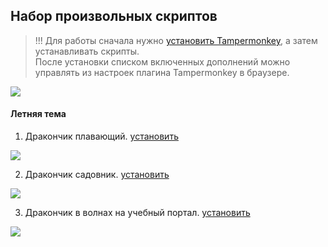 ## Набор произвольных скриптов

> !!! Для работы сначала нужно [установить Tampermonkey](https://www.tampermonkey.net/), а затем устанавливать скрипты.<br>
> После установки списком включенных дополнений можно управлять из настроек плагина Tampermonkey в браузере.

![](spring_2024/src-img/tampermonkey.png)

<!-- #### Весенняя тема

1.  Дракончик в меню. [установить](https://github.com/sdnazarova/saby-customizer/raw/main/spring_2024/SABY-Spring-Dragon.user.js)

![](spring_2024/src-img//Dragon_Menu.png)

2.  Выезжающий дракон. [установить](https://github.com/sdnazarova/saby-customizer/raw/main/spring_2024/SABY-Spring-Dragon-Moovied.user.js)

![](spring_2024/src-img/Dragon_Moovied.png) -->

#### Летняя тема

1. Дракончик плавающий. [установить](https://github.com/sdnazarova/saby-customizer/raw/main/summer_2024/SABY-Summer-Dragon-Swimming.user.js)

![](spring_2024/src-img/Dragon_Swimming.png)

2. Дракончик садовник. [установить](https://github.com/sdnazarova/saby-customizer/raw/main/summer_2024/SABY-Summer-Dragon-Carrot.user.js)

![](spring_2024/src-img/Dragon_Carrot.png)

3. Дракончик в волнах на учебный портал. [установить](https://github.com/sdnazarova/saby-customizer/raw/main/summer_2024/SABY-Summer-Dragon-Moovied-Waves.user.js)

![](spring_2024/src-img/Dragon_Moovied_Waves.png)